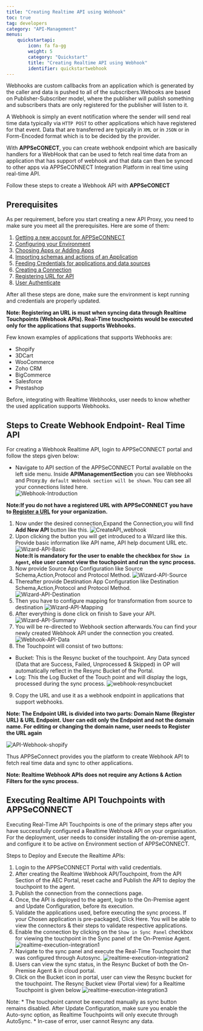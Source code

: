 ```yaml
---
title: "Creating Realtime API using Webhook"
toc: true
tag: developers
category: "API-Management"
menus: 
    quickstartapi: 
        icon: fa fa-gg
        weight: 5
        category: "Quickstart"
        title: "Creating Realtime API using Webhook"
        identifier: quickstartwebhook
---
```

Webhooks are custom callbacks from an application which is generated by the caller and 
data is pushed to all of the subscribers.Webooks are based on Publisher-Subscriber model,
where the publisher will publish something and subscribers thats are only registered for
the publisher will listen to it. 

A Webhook is simply an event notification where the sender will send real time data 
typically via `HTTP POST` to other applications which have registered for that event. 
Data that are transferred are typically in `XML` or in `JSON` or in Form-Encoded format 
which is to be decided by the provider.

With **APPSeCONECT**, you can create webhook endpoint which are basically handlers for a 
WebHook that can be used to fetch real time data from an application that has support 
of webhook and that data can then be synced to other apps via APPSeCONNECT Integration 
Platform in real time using real-time API.

Follow these steps to create a Webhook API with **APPSeCONECT**

## Prerequisites

As per requirement, before you start creating a new API Proxy, you need to make sure you meet all the 
prerequisites. Here are some of them: 

1. [Getting a new account for APPSeCONNECT](/home/)
2. [Configuring your Environment](/deployment/Enviornment-Overview/)
3. [Choosing Apps or Adding Apps](/getting-started/#choosing-application)
4. [Importing schemas and actions of an Application](/getting-started/)
5. [Feeding Credentials for applications and data sources](/connectors/OLEDB-Credentials/)
5. [Creating a Connection](/getting-started/#creating-connection--executing-the-touchpoint)
7. [Registering URL for API](/api-management/Steps-to-register-url/)
8. [User Authenticate](/api-management/Steps-to-user-authentication/)

After all these steps are done, make sure the environment is kept running and credentials are properly updated. 

**Note: Registering an URL is must when syncing data through Realtime Touchpoints (Webhook APIs). Real-Time touchpoints would be 
executed only for the applications that supports Webhooks.**

Few known examples of  applications that supports Webhooks are:
* Shopify
* 3DCart
* WooCommerce
* Zoho CRM 
* BigCommerce
* Salesforce
* Prestashop

Before, integrating with Realtime Webhooks, user needs to know whether the used application supports Webhooks.

## Steps to Create Webhook Endpoint- Real Time API

For creating a Webhook Realtime API, login to APPSeCONNECT portal and follow the steps given below:

* Navigate to API section of the APPSeCONNECT Portal available on the left side menu. Inside **APIManagementSection** you can see Webhooks 
  and Proxy.`By default Webhook section will be shown`. You can see all your connections listed here.  
![Webhook-Introduction](/staticfiles/api-management/media/Webhook-Introduction.png)  

**Note:If you do not have a registered URL with APPSeCONNECT you have to [Register a URL](/api-management/Steps-to-register-url/) for 
your organization.**

1. Now under the desired connection,Expand the Connection,you will find **Add New API** button like this.
![CreateAPI_webhook](/staticfiles/api-management/media/CreateAPI_webhook.png)
2. Upon clicking the button you will get introduced to a Wizard like this. Provide basic information like API name, 
   API help document URL etc.
![Wizard-API-Basic](/staticfiles/api-management/media/Wizard-API-Basic.png)  
**Note:It is mandatory for the user to enable the checkbox for `Show in Agent`, else user cannot view the touchpoint and run the sync process.**
3. Now provide Source App Configuration like Source Schema,Action,Protocol and Protocol Method.
![Wizard-API-Source](/staticfiles/api-management/media/Wizard-API-Source.png)
4. Thereafter provide Destination App Configuration like Destination Schema,Action,Protocol and Protocol Method.
![Wizard-API-Destination](/staticfiles/api-management/media/Wizard-API-Destination.png)
5. Then you have to configure mapping for transformation from source to destination
![Wizard-API-Mapping](/staticfiles/api-management/media/Wizard-API-Mapping.png)
6. After everything is done click on finish to Save your API.
![Wizard-API-Summary](/staticfiles/api-management/media/Wizard-API-Summary.png)
7. You will be re-directed to Webhook section afterwards.You can find your newly created Webhook API
 under the connection you created.
![Webhook-API-Data](/staticfiles/api-management/media/Webhook-API-Data.png)  
8.	The Touchpoint will consist of two buttons:  
* Bucket: This is the Resync bucket of the touchpoint. Any Data synced (Data that are Success, Failed, Unprocessed & Skipped) 
  in OP will automatically reflect in the Resync Bucket of the Portal.
* Log: This the Log Bucket of the Touch point and will display the logs, processed during the sync process.
![webhook-resyncbucket](/staticfiles/api-management/media/webhook-resyncbucket.png)   
9. Copy the URL and use it as a webhook endpoint in applications that support webhooks.

**Note: The Endpoint URL is divided into two parts: Domain Name (Register URL) & URL Endpoint. User can edit only the Endpoint 
and not the domain name. For editing or changing the domain name, user needs to Register the URL again**

![API-Webhook-shopify](/staticfiles/api-management/media/API-Webhook-shopify.png) 

Thus APPSeConnect provides you the platform to create Webhook API to fetch real time data and sync to other applications.    

**Note: Realtime Webhook APIs does not require any Actions & Action Filters for the sync process.**

## Executing Realtime API Touchpoints with APPSeCONNECT

Executing Real-Time API Touchpoints is one of the primary steps after you have successfully configured a Realtime Webhook API 
on your organisation. For the deployment, user needs to consider installing the on-premise agent, and configure it to be 
active on Environment section of APPSeCONNECT.

Steps to Deploy and Execute the Realtime APIs:

1.	Login to the APPSeCONNECT Portal with valid credentials.
2.	After creating the Realtime Webhook API/Touchpoint, from the API Section of the AEC Portal, reset cache and 
    Publish the API to deploy the touchpoint to the agent. 
3.	Publish the connection from the connections page.
4.	Once, the API is deployed to the agent, login to the On-Premise agent and Update Configuration, before its execution.
5.	Validate the applications used, before executing the sync process. If your Chosen application is pre-packaged, Click Here. 
    You will be able to view the connectors & their steps to validate respective applications.
6.	Enable the connection by clicking on the `Show in Sync Panel` checkbox for viewing the touchpoint  in the Sync panel 
    of the On-Premise Agent.  
![realtime-execution-integration1](/staticfiles/api-management/media/realtime-execution-integration1.png)   
7. Navigate to the sync panel and execute the Real-Time Touchpoint that was configured through Autosync.
![realtime-execution-integration2](/staticfiles/api-management/media/realtime-execution-integration2.png)   
8.	Users can view the sync status, in the Resync Bucket of both the On-Premise Agent & in cloud portal. 
9.	Click on the Bucket icon in portal, user can view the Resync bucket for the touchpoint. The Resync Bucket view (Portal view) 
    for a Realtime Touchpoint is given below
![realtime-execution-integration3](/staticfiles/api-management/media/realtime-execution-integration3.png) 

Note: * The touchpoint cannot be executed manually as sync button remains disabled. After Update Configuration, make sure you enable the Auto-sync option, as Realtime Touchpoints will only execute through AutoSync.
      * In-case of error, user cannot Resync any data.
